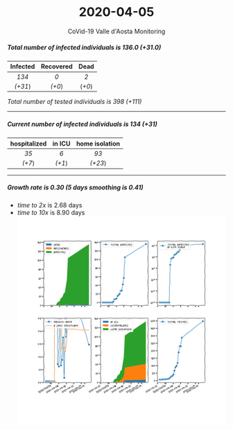 <div align='center'>

# 2020-04-05
CoVid-19 Valle d'Aosta Monitoring
</div>

##### Total number of infected individuals is 136.0 (+31.0)
Infected | Recovered | Dead
:---: | :---: | :---:
*134* | *0* | *2*
*(+31*) | *(+0*) | (*+0*)

*Total number of tested individuals is 398 (+111)*
***
##### Current number of infected individuals is 134 (+31)
hospitalized | in ICU | home isolation
:---: | :---: | :---:
*35* |*6* |*93*
*(+7*) |*(+1*) |*(+23*)
***
##### Growth rate is 0.30 (5 days smoothing is 0.41)
- *time to 2x* is 2.68 days
- *time to 10x* is 8.90 days
![stats][stats]

[stats]: stats_Valled'Aosta.png
